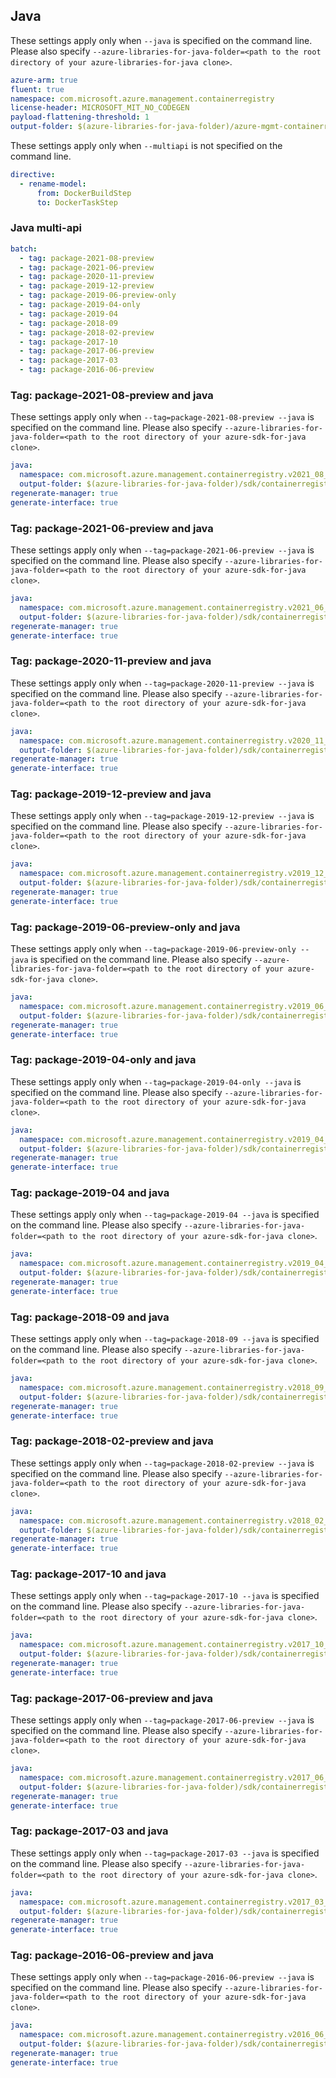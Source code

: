 ## Java

These settings apply only when `--java` is specified on the command line.
Please also specify `--azure-libraries-for-java-folder=<path to the root directory of your azure-libraries-for-java clone>`.

``` yaml $(java)
azure-arm: true
fluent: true
namespace: com.microsoft.azure.management.containerregistry
license-header: MICROSOFT_MIT_NO_CODEGEN
payload-flattening-threshold: 1
output-folder: $(azure-libraries-for-java-folder)/azure-mgmt-containerregistry
```

These settings apply only when `--multiapi` is not specified on the command line.

``` yaml $(java) && !$(multiapi)
directive:
  - rename-model:
      from: DockerBuildStep
      to: DockerTaskStep
```

### Java multi-api

``` yaml $(java) && $(multiapi)
batch:
  - tag: package-2021-08-preview
  - tag: package-2021-06-preview
  - tag: package-2020-11-preview
  - tag: package-2019-12-preview
  - tag: package-2019-06-preview-only
  - tag: package-2019-04-only
  - tag: package-2019-04
  - tag: package-2018-09
  - tag: package-2018-02-preview
  - tag: package-2017-10
  - tag: package-2017-06-preview
  - tag: package-2017-03
  - tag: package-2016-06-preview
```

### Tag: package-2021-08-preview and java

These settings apply only when `--tag=package-2021-08-preview --java` is specified on the command line.
Please also specify `--azure-libraries-for-java-folder=<path to the root directory of your azure-sdk-for-java clone>`.

``` yaml $(tag) == 'package-2021-08-preview' && $(java) && $(multiapi)
java:
  namespace: com.microsoft.azure.management.containerregistry.v2021_08_01_preview
  output-folder: $(azure-libraries-for-java-folder)/sdk/containerregistry/mgmt-v2021_08_01_preview
regenerate-manager: true
generate-interface: true
```

### Tag: package-2021-06-preview and java

These settings apply only when `--tag=package-2021-06-preview --java` is specified on the command line.
Please also specify `--azure-libraries-for-java-folder=<path to the root directory of your azure-sdk-for-java clone>`.

``` yaml $(tag) == 'package-2021-06-preview' && $(java) && $(multiapi)
java:
  namespace: com.microsoft.azure.management.containerregistry.v2021_06_01_preview
  output-folder: $(azure-libraries-for-java-folder)/sdk/containerregistry/mgmt-v2021_06_01_preview
regenerate-manager: true
generate-interface: true
```

### Tag: package-2020-11-preview and java

These settings apply only when `--tag=package-2020-11-preview --java` is specified on the command line.
Please also specify `--azure-libraries-for-java-folder=<path to the root directory of your azure-sdk-for-java clone>`.

``` yaml $(tag) == 'package-2020-11-preview' && $(java) && $(multiapi)
java:
  namespace: com.microsoft.azure.management.containerregistry.v2020_11_01_preview
  output-folder: $(azure-libraries-for-java-folder)/sdk/containerregistry/mgmt-v2020_11_01_preview
regenerate-manager: true
generate-interface: true
```

### Tag: package-2019-12-preview and java

These settings apply only when `--tag=package-2019-12-preview --java` is specified on the command line.
Please also specify `--azure-libraries-for-java-folder=<path to the root directory of your azure-sdk-for-java clone>`.

``` yaml $(tag) == 'package-2019-12-preview' && $(java) && $(multiapi)
java:
  namespace: com.microsoft.azure.management.containerregistry.v2019_12_01_preview
  output-folder: $(azure-libraries-for-java-folder)/sdk/containerregistry/mgmt-v2019_12_01_preview
regenerate-manager: true
generate-interface: true
```

### Tag: package-2019-06-preview-only and java

These settings apply only when `--tag=package-2019-06-preview-only --java` is specified on the command line.
Please also specify `--azure-libraries-for-java-folder=<path to the root directory of your azure-sdk-for-java clone>`.

``` yaml $(tag) == 'package-2019-06-preview-only' && $(java) && $(multiapi)
java:
  namespace: com.microsoft.azure.management.containerregistry.v2019_06_01_preview
  output-folder: $(azure-libraries-for-java-folder)/sdk/containerregistry/mgmt-v2019_06_01_preview
regenerate-manager: true
generate-interface: true
```

### Tag: package-2019-04-only and java

These settings apply only when `--tag=package-2019-04-only --java` is specified on the command line.
Please also specify `--azure-libraries-for-java-folder=<path to the root directory of your azure-sdk-for-java clone>`.

``` yaml $(tag) == 'package-2019-04-only' && $(java) && $(multiapi)
java:
  namespace: com.microsoft.azure.management.containerregistry.v2019_04_01
  output-folder: $(azure-libraries-for-java-folder)/sdk/containerregistry/mgmt-v2019_04_01
regenerate-manager: true
generate-interface: true
```

### Tag: package-2019-04 and java

These settings apply only when `--tag=package-2019-04 --java` is specified on the command line.
Please also specify `--azure-libraries-for-java-folder=<path to the root directory of your azure-sdk-for-java clone>`.

``` yaml $(tag) == 'package-2019-04' && $(java) && $(multiapi)
java:
  namespace: com.microsoft.azure.management.containerregistry.v2019_04_01
  output-folder: $(azure-libraries-for-java-folder)/sdk/containerregistry/mgmt-v2019_04_01
regenerate-manager: true
generate-interface: true
```

### Tag: package-2018-09 and java

These settings apply only when `--tag=package-2018-09 --java` is specified on the command line.
Please also specify `--azure-libraries-for-java-folder=<path to the root directory of your azure-sdk-for-java clone>`.

``` yaml $(tag) == 'package-2018-09' && $(java) && $(multiapi)
java:
  namespace: com.microsoft.azure.management.containerregistry.v2018_09_01
  output-folder: $(azure-libraries-for-java-folder)/sdk/containerregistry/mgmt-v2018_09_01
regenerate-manager: true
generate-interface: true
```

### Tag: package-2018-02-preview and java

These settings apply only when `--tag=package-2018-02-preview --java` is specified on the command line.
Please also specify `--azure-libraries-for-java-folder=<path to the root directory of your azure-sdk-for-java clone>`.

``` yaml $(tag) == 'package-2018-02-preview' && $(java) && $(multiapi)
java:
  namespace: com.microsoft.azure.management.containerregistry.v2018_02_01_preview
  output-folder: $(azure-libraries-for-java-folder)/sdk/containerregistry/mgmt-v2018_02_01_preview
regenerate-manager: true
generate-interface: true
```

### Tag: package-2017-10 and java

These settings apply only when `--tag=package-2017-10 --java` is specified on the command line.
Please also specify `--azure-libraries-for-java-folder=<path to the root directory of your azure-sdk-for-java clone>`.

``` yaml $(tag) == 'package-2017-10' && $(java) && $(multiapi)
java:
  namespace: com.microsoft.azure.management.containerregistry.v2017_10_01
  output-folder: $(azure-libraries-for-java-folder)/sdk/containerregistry/mgmt-v2017_10_01
regenerate-manager: true
generate-interface: true
```

### Tag: package-2017-06-preview and java

These settings apply only when `--tag=package-2017-06-preview --java` is specified on the command line.
Please also specify `--azure-libraries-for-java-folder=<path to the root directory of your azure-sdk-for-java clone>`.

``` yaml $(tag) == 'package-2017-06-preview' && $(java) && $(multiapi)
java:
  namespace: com.microsoft.azure.management.containerregistry.v2017_06_01_preview
  output-folder: $(azure-libraries-for-java-folder)/sdk/containerregistry/mgmt-v2017_06_01_preview
regenerate-manager: true
generate-interface: true
```

### Tag: package-2017-03 and java

These settings apply only when `--tag=package-2017-03 --java` is specified on the command line.
Please also specify `--azure-libraries-for-java-folder=<path to the root directory of your azure-sdk-for-java clone>`.

``` yaml $(tag) == 'package-2017-03' && $(java) && $(multiapi)
java:
  namespace: com.microsoft.azure.management.containerregistry.v2017_03_01
  output-folder: $(azure-libraries-for-java-folder)/sdk/containerregistry/mgmt-v2017_03_01
regenerate-manager: true
generate-interface: true
```

### Tag: package-2016-06-preview and java

These settings apply only when `--tag=package-2016-06-preview --java` is specified on the command line.
Please also specify `--azure-libraries-for-java-folder=<path to the root directory of your azure-sdk-for-java clone>`.

``` yaml $(tag) == 'package-2016-06-preview' && $(java) && $(multiapi)
java:
  namespace: com.microsoft.azure.management.containerregistry.v2016_06_27_preview
  output-folder: $(azure-libraries-for-java-folder)/sdk/containerregistry/mgmt-v2016_06_27_preview
regenerate-manager: true
generate-interface: true
```